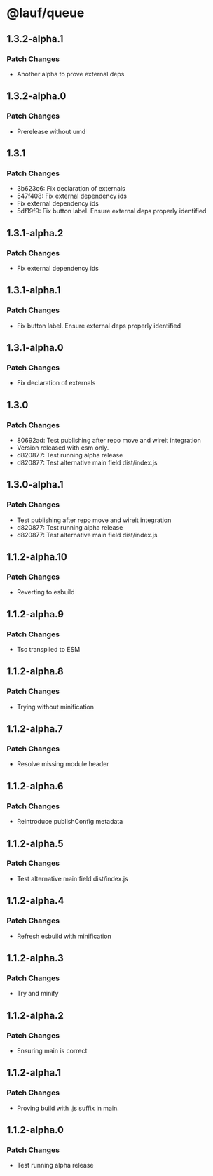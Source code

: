 # @lauf/queue

## 1.3.2-alpha.1

### Patch Changes

- Another alpha to prove external deps

## 1.3.2-alpha.0

### Patch Changes

- Prerelease without umd

## 1.3.1

### Patch Changes

- 3b623c6: Fix declaration of externals
- 547f408: Fix external dependency ids
- Fix external dependency ids
- 5df19f9: Fix button label. Ensure external deps properly identified

## 1.3.1-alpha.2

### Patch Changes

- Fix external dependency ids

## 1.3.1-alpha.1

### Patch Changes

- Fix button label. Ensure external deps properly identified

## 1.3.1-alpha.0

### Patch Changes

- Fix declaration of externals

## 1.3.0

### Patch Changes

- 80692ad: Test publishing after repo move and wireit integration
- Version released with esm only.
- d820877: Test running alpha release
- d820877: Test alternative main field dist/index.js

## 1.3.0-alpha.1

### Patch Changes

- Test publishing after repo move and wireit integration
- d820877: Test running alpha release
- d820877: Test alternative main field dist/index.js

## 1.1.2-alpha.10

### Patch Changes

- Reverting to esbuild

## 1.1.2-alpha.9

### Patch Changes

- Tsc transpiled to ESM

## 1.1.2-alpha.8

### Patch Changes

- Trying without minification

## 1.1.2-alpha.7

### Patch Changes

- Resolve missing module header

## 1.1.2-alpha.6

### Patch Changes

- Reintroduce publishConfig metadata

## 1.1.2-alpha.5

### Patch Changes

- Test alternative main field dist/index.js

## 1.1.2-alpha.4

### Patch Changes

- Refresh esbuild with minification

## 1.1.2-alpha.3

### Patch Changes

- Try and minify

## 1.1.2-alpha.2

### Patch Changes

- Ensuring main is correct

## 1.1.2-alpha.1

### Patch Changes

- Proving build with .js suffix in main.

## 1.1.2-alpha.0

### Patch Changes

- Test running alpha release
